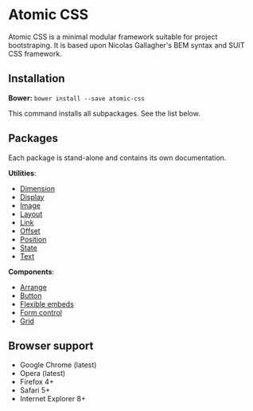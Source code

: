 # Atomic CSS

Atomic CSS is a minimal modular framework suitable for project bootstraping.
It is based upon Nicolas Gallagher's BEM syntax and SUIT CSS framework.

## Installation

__Bower:__ `bower install --save atomic-css`

This command installs all subpackages. See the list below.

## Packages

Each package is stand-alone and contains its own documentation.

__Utilities__:

* [Dimension](https://github.com/atomic-css/utils-dimension)
* [Display](https://github.com/atomic-css/utils-display)
* [Image](https://github.com/atomic-css/utils-image)
* [Layout](https://github.com/atomic-css/utils-layout)
* [Link](https://github.com/atomic-css/utils-link)
* [Offset](https://github.com/atomic-css/utils-offset)
* [Position](https://github.com/atomic-css/utils-position)
* [State](https://github.com/atomic-css/utils-state)
* [Text](https://github.com/atomic-css/utils-text)

__Components__:

* [Arrange](https://github.com/atomic-css/components-arrange)
* [Button](https://github.com/atomic-css/components-button)
* [Flexible embeds](https://github.com/atomic-css/components-flex-embed)
* [Form control](https://github.com/atomic-css/components-form-control)
* [Grid](https://github.com/atomic-css/components-grid)

## Browser support

* Google Chrome (latest)
* Opera (latest)
* Firefox 4+
* Safari 5+
* Internet Explorer 8+
